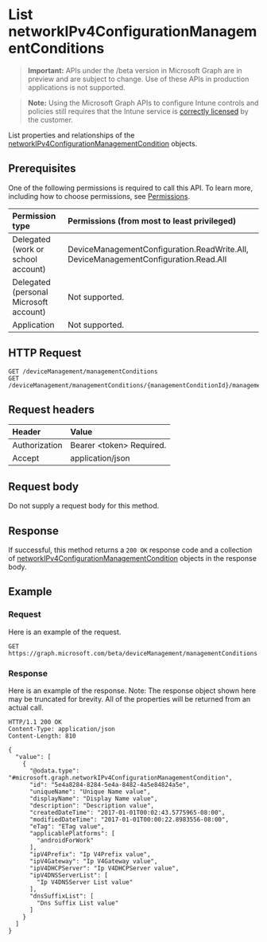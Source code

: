 ﻿# List networkIPv4ConfigurationManagementConditions

> **Important:** APIs under the /beta version in Microsoft Graph are in preview and are subject to change. Use of these APIs in production applications is not supported.

> **Note:** Using the Microsoft Graph APIs to configure Intune controls and policies still requires that the Intune service is [correctly licensed](https://go.microsoft.com/fwlink/?linkid=839381) by the customer.

List properties and relationships of the [networkIPv4ConfigurationManagementCondition](../resources/intune-fencing-networkipv4configurationmanagementcondition.md) objects.
## Prerequisites
One of the following permissions is required to call this API. To learn more, including how to choose permissions, see [Permissions](../../../concepts/permissions-reference.md).

|Permission type|Permissions (from most to least privileged)|
|:---|:---|
|Delegated (work or school account)|DeviceManagementConfiguration.ReadWrite.All, DeviceManagementConfiguration.Read.All|
|Delegated (personal Microsoft account)|Not supported.|
|Application|Not supported.|

## HTTP Request
<!-- {
  "blockType": "ignored"
}
-->
``` http
GET /deviceManagement/managementConditions
GET /deviceManagement/managementConditions/{managementConditionId}/managementConditionStatements/{managementConditionStatementId}/managementConditions
```

## Request headers
|Header|Value|
|:---|:---|
|Authorization|Bearer &lt;token&gt; Required.|
|Accept|application/json|

## Request body
Do not supply a request body for this method.

## Response
If successful, this method returns a `200 OK` response code and a collection of [networkIPv4ConfigurationManagementCondition](../resources/intune-fencing-networkipv4configurationmanagementcondition.md) objects in the response body.

## Example
### Request
Here is an example of the request.
``` http
GET https://graph.microsoft.com/beta/deviceManagement/managementConditions
```

### Response
Here is an example of the response. Note: The response object shown here may be truncated for brevity. All of the properties will be returned from an actual call.
``` http
HTTP/1.1 200 OK
Content-Type: application/json
Content-Length: 810

{
  "value": [
    {
      "@odata.type": "#microsoft.graph.networkIPv4ConfigurationManagementCondition",
      "id": "5e4a8284-8284-5e4a-8482-4a5e84824a5e",
      "uniqueName": "Unique Name value",
      "displayName": "Display Name value",
      "description": "Description value",
      "createdDateTime": "2017-01-01T00:02:43.5775965-08:00",
      "modifiedDateTime": "2017-01-01T00:00:22.8983556-08:00",
      "eTag": "ETag value",
      "applicablePlatforms": [
        "androidForWork"
      ],
      "ipV4Prefix": "Ip V4Prefix value",
      "ipV4Gateway": "Ip V4Gateway value",
      "ipV4DHCPServer": "Ip V4DHCPServer value",
      "ipV4DNSServerList": [
        "Ip V4DNSServer List value"
      ],
      "dnsSuffixList": [
        "Dns Suffix List value"
      ]
    }
  ]
}
```











